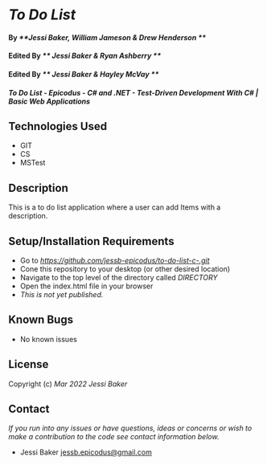 # _To Do List_

#### By _**Jessi Baker, William Jameson & Drew Henderson **_
#### Edited By _** Jessi Baker & Ryan Ashberry **_ 
#### Edited By _** Jessi Baker & Hayley McVay **_ 


#### _To Do List - Epicodus - C# and .NET - Test-Driven Development With C# | Basic Web Applications_

## Technologies Used

* GIT
* CS
* MSTest

## Description

This is a to do list application where a user can add Items with a description. 

## Setup/Installation Requirements

* Go to _https://github.com/jessb-epicodus/to-do-list-c-.git_
* Cone this repository to your desktop (or other desired location)
* Navigate to the top level of the directory called _DIRECTORY_
* Open the index.html file in your browser
* _This is not yet published._

## Known Bugs

* No known issues

## License

Copyright (c) _Mar 2022_ _Jessi Baker_

## Contact

_If you run into any issues or have questions, ideas or concerns or wish to make a contribution to the code see contact information below._
* Jessi Baker <jessb.epicodus@gmail.com>